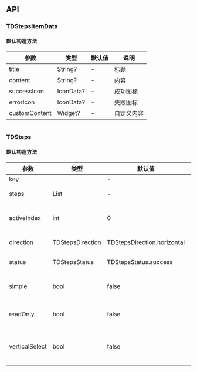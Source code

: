 ## API
### TDStepsItemData
#### 默认构造方法

| 参数 | 类型 | 默认值 | 说明 |
| --- | --- | --- | --- |
| title | String? | - | 标题 |
| content | String? | - | 内容 |
| successIcon | IconData? | - | 成功图标 |
| errorIcon | IconData? | - | 失败图标 |
| customContent | Widget? | - | 自定义内容 |

```
```
 ### TDSteps
#### 默认构造方法

| 参数 | 类型 | 默认值 | 说明 |
| --- | --- | --- | --- |
| key |  | - |  |
| steps | List<TDStepsItemData> | - | 步骤条数据 |
| activeIndex | int | 0 | 步骤条当前激活的索引 |
| direction | TDStepsDirection | TDStepsDirection.horizontal | 步骤条方向 |
| status | TDStepsStatus | TDStepsStatus.success | 步骤条状态 |
| simple | bool | false | 步骤条simple模式 |
| readOnly | bool | false | 步骤条readOnly模式 |
| verticalSelect | bool | false | 步骤条垂直自定义步骤条选择模式 |
